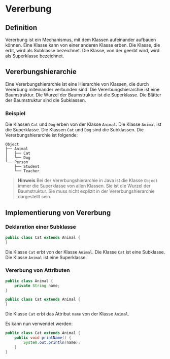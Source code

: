 # Vererbung

## Definition

Vererbung ist ein Mechanismus, mit dem Klassen aufeinander aufbauen können. Eine Klasse kann von einer anderen Klasse erben. Die Klasse, die erbt, wird als Subklasse bezeichnet. Die Klasse, von der geerbt wird, wird als Superklasse bezeichnet.

## Vererbungshierarchie

Eine Vererbungshierarchie ist eine Hierarchie von Klassen, die durch Vererbung miteinander verbunden sind. Die Vererbungshierarchie ist eine Baumstruktur. Die Wurzel der Baumstruktur ist die Superklasse. Die Blätter der Baumstruktur sind die Subklassen.

### Beispiel

Die Klassen `Cat` und `Dog` erben von der Klasse `Animal`. Die Klasse `Animal` ist die Superklasse. Die Klassen `Cat` und `Dog` sind die Subklassen. Die Vererbungshierarchie ist folgende:

```
Object
├── Animal
│   ├── Cat
│   └── Dog
└── Person
    ├── Student
    └── Teacher
```

> **Hinweis**
> Bei der Vererbungshierarchie in Java ist die Klasse `Object` immer die Superklasse von allen Klassen. Sie ist die Wurzel der Baumstruktur. Sie muss nicht explizit in der Vererbungshierarchie dargestellt sein.

## Implementierung von Vererbung

### Deklaration einer Subklasse

```java
public class Cat extends Animal {
}
```

Die Klasse `Cat` erbt von der Klasse `Animal`. Die Klasse `Cat` ist eine Subklasse. Die Klasse `Animal` ist eine Superklasse.

### Vererbung von Attributen

```java
public class Animal {
    private String name;
}
```

```java
public class Cat extends Animal {
}
```

Die Klasse `Cat` erbt das Attribut `name` von der Klasse `Animal`.

Es kann nun verwendet werden:

```java
public class Cat extends Animal {
    public void printName() {
        System.out.println(name);
    }
}
```